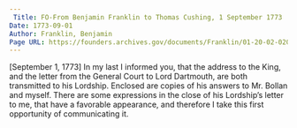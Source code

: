```yaml
---
 Title: FO-From Benjamin Franklin to Thomas Cushing, 1 September 1773
Date: 1773-09-01
Author: Franklin, Benjamin
Page URL: https://founders.archives.gov/documents/Franklin/01-20-02-0209
---
```


[September 1, 1773]
In my last I informed you, that the address to the King, and the letter from the General Court to Lord Dartmouth, are both transmitted to his Lordship. Enclosed are copies of his answers to Mr. Bollan and myself. There are some expressions in the close of his Lordship’s letter to me, that have a favorable appearance, and therefore I take this first opportunity of communicating it.

